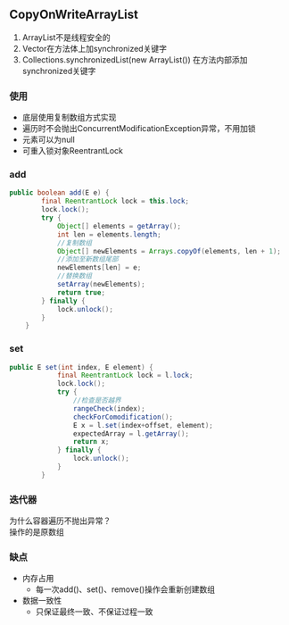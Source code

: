 ## CopyOnWriteArrayList
1. ArrayList不是线程安全的
2. Vector在方法体上加synchronized关键字
3. Collections.synchronizedList(new ArrayList()) 在方法内部添加synchronized关键字

### 使用
- 底层使用复制数组方式实现
- 遍历时不会抛出ConcurrentModificationException异常，不用加锁
- 元素可以为null
- 可重入锁对象ReentrantLock

### add
```java
public boolean add(E e) {
        final ReentrantLock lock = this.lock;
        lock.lock();
        try {
            Object[] elements = getArray();
            int len = elements.length;
            //复制数组
            Object[] newElements = Arrays.copyOf(elements, len + 1);
            //添加至新数组尾部
            newElements[len] = e;
            //替换数组
            setArray(newElements);
            return true;
        } finally {
            lock.unlock();
        }
    }
```

### set
```java
public E set(int index, E element) {
            final ReentrantLock lock = l.lock;
            lock.lock();
            try {
                //检查是否越界
                rangeCheck(index);
                checkForComodification();
                E x = l.set(index+offset, element);
                expectedArray = l.getArray();
                return x;
            } finally {
                lock.unlock();
            }
        }
```
### 迭代器
为什么容器遍历不抛出异常？
<br/>
操作的是原数组
### 缺点
- 内存占用
    - 每一次add()、set()、remove()操作会重新创建数组
- 数据一致性
    - 只保证最终一致、不保证过程一致